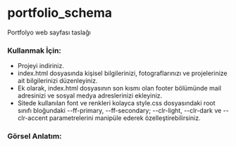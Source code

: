 # portfolio_schema
Portfolyo web sayfası taslağı


### Kullanmak İçin:

+ Projeyi indiriniz.
+ index.html dosyasında kişisel bilgilerinizi, fotograflarınızı ve projelerinize ait bilgilerinizi düzenleyiniz.
+ Ek olarak, index.html dosyasının son kısmı olan footer bölümünde mail adresinizi ve sosyal medya adreslerinizi ekleyiniz.
+ Sitede kullanılan font ve renkleri kolayca style.css dosyasındaki root sınıfı bloğundaki --ff-primary, --ff-secondary; --clr-light, --clr-dark ve --clr-accent parametrelerini manipüle ederek özelleştirebilirsiniz.

### Görsel Anlatım:

